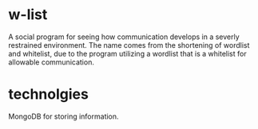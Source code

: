 # w-list
A social program for seeing how communication develops in a severly restrained environment. The name comes from the shortening of wordlist and whitelist, due to the program utilizing a wordlist that is a whitelist for allowable communication.
# technolgies
MongoDB for storing information.
